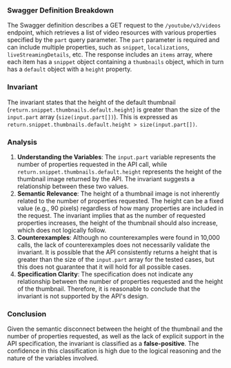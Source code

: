 ### Swagger Definition Breakdown
The Swagger definition describes a GET request to the `/youtube/v3/videos` endpoint, which retrieves a list of video resources with various properties specified by the `part` query parameter. The `part` parameter is required and can include multiple properties, such as `snippet`, `localizations`, `liveStreamingDetails`, etc. The response includes an `items` array, where each item has a `snippet` object containing a `thumbnails` object, which in turn has a `default` object with a `height` property.

### Invariant
The invariant states that the height of the default thumbnail (`return.snippet.thumbnails.default.height`) is greater than the size of the `input.part` array (`size(input.part[])`). This is expressed as `return.snippet.thumbnails.default.height > size(input.part[])`.

### Analysis
1. **Understanding the Variables**: The `input.part` variable represents the number of properties requested in the API call, while `return.snippet.thumbnails.default.height` represents the height of the thumbnail image returned by the API. The invariant suggests a relationship between these two values.
2. **Semantic Relevance**: The height of a thumbnail image is not inherently related to the number of properties requested. The height can be a fixed value (e.g., 90 pixels) regardless of how many properties are included in the request. The invariant implies that as the number of requested properties increases, the height of the thumbnail should also increase, which does not logically follow.
3. **Counterexamples**: Although no counterexamples were found in 10,000 calls, the lack of counterexamples does not necessarily validate the invariant. It is possible that the API consistently returns a height that is greater than the size of the `input.part` array for the tested cases, but this does not guarantee that it will hold for all possible cases.
4. **Specification Clarity**: The specification does not indicate any relationship between the number of properties requested and the height of the thumbnail. Therefore, it is reasonable to conclude that the invariant is not supported by the API's design.

### Conclusion
Given the semantic disconnect between the height of the thumbnail and the number of properties requested, as well as the lack of explicit support in the API specification, the invariant is classified as a **false-positive**. The confidence in this classification is high due to the logical reasoning and the nature of the variables involved.
